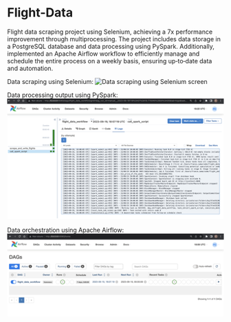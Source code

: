 # Flight-Data

Flight data scraping project using Selenium, achieving a 7x performance improvement through multiprocessing. The project
includes data storage in a PostgreSQL database and data processing using PySpark. Additionally, implemented an Apache Airflow workflow to
efficiently manage and schedule the entire process on a weekly basis, ensuring up‑to‑date data and automation.

Data scraping using Selenium:
![Data scraping using Selenium screen](readme_screenshot/s_1.png)

Data processing output using PySpark:
![Screenshot 2023-09-19 alle 20.22.13.png](readme_screenshot/s_3.png)

Data orchestration using Apache Airflow:
![Screenshot 2023-09-19 alle 20.08.42.png](readme_screenshot/s_2.png)

